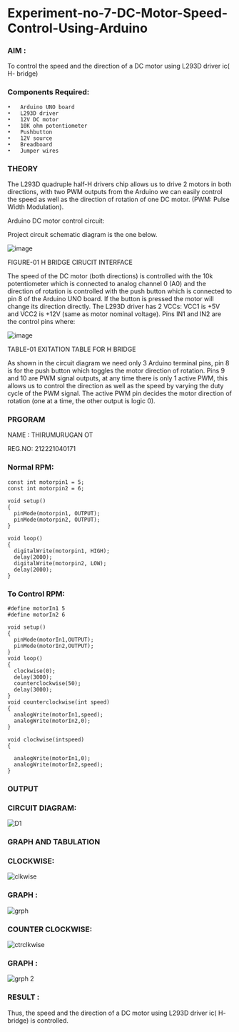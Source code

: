 # Experiment-no-7-DC-Motor-Speed-Control-Using-Arduino
### AIM : 

To control the speed and the direction of a DC motor using L293D driver ic( H- bridge)

### Components Required:
```
•	Arduino UNO board
•	L293D driver
•	12V DC motor
•	10K ohm potentiometer
•	Pushbutton
•	12V source
•	Breadboard
•	Jumper wires
```
### THEORY 
The L293D quadruple half-H drivers chip allows us to drive 2 motors in both directions, with two PWM outputs from the Arduino we can easily control the speed as well as the direction of rotation of one DC motor. (PWM: Pulse Width Modulation).


Arduino DC motor control circuit:

Project circuit schematic diagram is the one below.



![image](https://user-images.githubusercontent.com/36288975/167763051-b230c183-afc5-46f2-ba95-0f95e10dd6c9.png)


FIGURE-01 H BRIDGE CIRUCIT INTERFACE 
 
The speed of the DC motor (both directions) is controlled with the 10k potentiometer which is connected to analog channel 0 (A0) and the direction of rotation is controlled with the push button which is connected to pin 8 of the Arduino UNO board. If the button is pressed the motor will change its direction directly.
The L293D driver has 2 VCCs: VCC1 is +5V and VCC2 is +12V (same as motor nominal voltage). Pins IN1 and IN2 are the control pins where:



![image](https://user-images.githubusercontent.com/36288975/167763120-1421c2c5-8381-49eb-b376-03f6e1113b7a.png)



TABLE-01 EXITATION TABLE FOR H BRIDGE 

As shown in the circuit diagram we need only 3 Arduino terminal pins, pin 8 is for the push button which toggles the motor direction of rotation. Pins 9 and 10 are PWM signal outputs, at any time there is only 1 active PWM, this allows us to control the direction as well as the speed by varying the duty cycle of the PWM signal. The active PWM pin decides the motor direction of rotation (one at a time, the other output is logic 0).

### PRGORAM

NAME : THIRUMURUGAN OT


REG.NO: 212221040171


### Normal RPM:

```
const int motorpin1 = 5;
const int motorpin2 = 6;

void setup()
{
  pinMode(motorpin1, OUTPUT);
  pinMode(motorpin2, OUTPUT);
}

void loop()
{
  digitalWrite(motorpin1, HIGH);
  delay(2000);
  digitalWrite(motorpin2, LOW);
  delay(2000);
}

```

### To Control RPM:

```
#define motorIn1 5
#define motorIn2 6

void setup()
{
  pinMode(motorIn1,OUTPUT);
  pinMode(motorIn2,OUTPUT);
}
void loop()
{
  clockwise(0);
  delay(3000);
  counterclockwise(50);
  delay(3000);
}
void counterclockwise(int speed)
{
  analogWrite(motorIn1,speed);
  analogWrite(motorIn2,0);
}

void clockwise(intspeed)
{
  
  analogWrite(motorIn1,0);
  analogWrite(motorIn2,speed);
}

```
### OUTPUT

### CIRCUIT DIAGRAM:


![D1](https://user-images.githubusercontent.com/113031702/198864169-cfa933be-de37-4bb9-8d7c-c1b28bbc64cc.png)



### GRAPH AND TABULATION 

### CLOCKWISE:

![clkwise](https://user-images.githubusercontent.com/113031702/198864178-bd71674e-eadc-45fe-a1e0-74f18fb2dab9.png)



### GRAPH :

![grph](https://user-images.githubusercontent.com/113031702/198864222-dee39ed6-c5af-4207-9f37-13b8838613c9.png)

### COUNTER CLOCKWISE:

![ctrclkwise](https://user-images.githubusercontent.com/113031702/198864240-158f1285-6783-471c-a9bd-1c45eafaa4cf.png)

### GRAPH :

![grph 2](https://user-images.githubusercontent.com/113031702/198864268-14494b19-2e8d-4bc1-9032-bc3d854a0555.png)


### RESULT :

Thus, the speed and the direction of a DC motor using L293D driver ic( H- bridge) is controlled.




